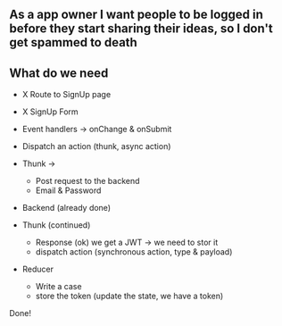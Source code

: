 ## As a app owner I want people to be logged in before they start sharing their ideas, so I don't get spammed to death

## What do we need

- X Route to SignUp page
- X SignUp Form
- Event handlers -> onChange & onSubmit
- Dispatch an action (thunk, async action)
- Thunk ->

  - Post request to the backend
  - Email & Password

- Backend (already done)

- Thunk (continued)
  - Response (ok) we get a JWT -> we need to stor it
  - dispatch action (synchronous action, type & payload)
- Reducer
  - Write a case
  - store the token (update the state, we have a token)

Done!

